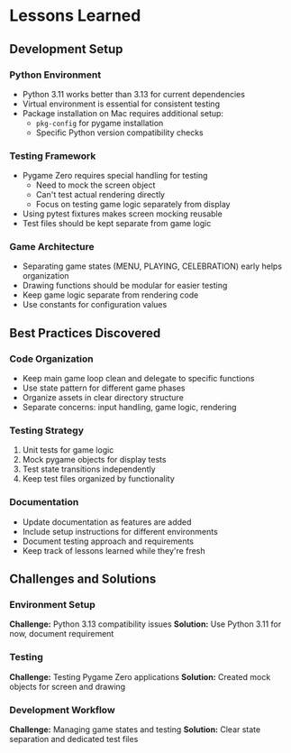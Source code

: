 # Lessons Learned

## Development Setup

### Python Environment
- Python 3.11 works better than 3.13 for current dependencies
- Virtual environment is essential for consistent testing
- Package installation on Mac requires additional setup:
  - `pkg-config` for pygame installation
  - Specific Python version compatibility checks

### Testing Framework
- Pygame Zero requires special handling for testing
  - Need to mock the screen object
  - Can't test actual rendering directly
  - Focus on testing game logic separately from display
- Using pytest fixtures makes screen mocking reusable
- Test files should be kept separate from game logic

### Game Architecture
- Separating game states (MENU, PLAYING, CELEBRATION) early helps organization
- Drawing functions should be modular for easier testing
- Keep game logic separate from rendering code
- Use constants for configuration values

## Best Practices Discovered

### Code Organization
- Keep main game loop clean and delegate to specific functions
- Use state pattern for different game phases
- Organize assets in clear directory structure
- Separate concerns: input handling, game logic, rendering

### Testing Strategy
1. Unit tests for game logic
2. Mock pygame objects for display tests
3. Test state transitions independently
4. Keep test files organized by functionality

### Documentation
- Update documentation as features are added
- Include setup instructions for different environments
- Document testing approach and requirements
- Keep track of lessons learned while they're fresh

## Challenges and Solutions

### Environment Setup
**Challenge:** Python 3.13 compatibility issues
**Solution:** Use Python 3.11 for now, document requirement

### Testing
**Challenge:** Testing Pygame Zero applications
**Solution:** Created mock objects for screen and drawing

### Development Workflow
**Challenge:** Managing game states and testing
**Solution:** Clear state separation and dedicated test files
